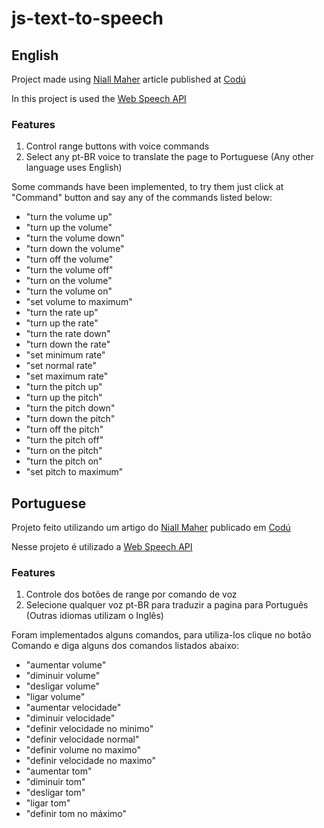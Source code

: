 # js-text-to-speech

## English
Project made using [Niall Maher](https://www.codu.co/niall) article published at [Codú](https://www.codu.co/articles/portfolio-project-javascript-text-to-speech-app-using-the-web-speech-api-flbzkvcn)

In this project is used the [Web Speech API](https://developer.mozilla.org/en-US/docs/Web/API/Web_Speech_API)

### Features
1. Control range buttons with voice commands
2. Select any pt-BR voice to translate the page to Portuguese (Any other language uses English)

Some commands have been implemented, to try them just click at "Command" button and say any of the commands listed below:
- "turn the volume up"
- "turn up the volume"
- "turn the volume down"
- "turn down the volume"
- "turn off the volume"
- "turn the volume off"
- "turn on the volume"
- "turn the volume on"
- "set volume to maximum"
- "turn the rate up"
- "turn up the rate"
- "turn the rate down"
- "turn down the rate"
- "set minimum rate"
- "set normal rate"
- "set maximum rate"
- "turn the pitch up"
- "turn up the pitch"
- "turn the pitch down"
- "turn down the pitch"
- "turn off the pitch"
- "turn the pitch off"
- "turn on the pitch"
- "turn the pitch on"
- "set pitch to maximum"


## Portuguese
Projeto feito utilizando um artigo do [Niall Maher](https://www.codu.co/niall) publicado em [Codú](https://www.codu.co/articles/portfolio-project-javascript-text-to-speech-app-using-the-web-speech-api-flbzkvcn)

Nesse projeto é utilizado a [Web Speech API](https://developer.mozilla.org/en-US/docs/Web/API/Web_Speech_API)

### Features
1. Controle dos botões de range por comando de voz
2. Selecione qualquer voz pt-BR para traduzir a pagina para Português (Outras idiomas utilizam o Inglês)

Foram implementados alguns comandos, para utiliza-los clique no botão Comando e diga alguns dos comandos listados abaixo:
- "aumentar volume"
- "diminuir volume"
- "desligar volume"
- "ligar volume"
- "aumentar velocidade"
- "diminuir velocidade"
- "definir velocidade no minimo"
- "definir velocidade normal"
- "definir volume no maximo"
- "definir velocidade no maximo"
- "aumentar tom"
- "diminuir tom"
- "desligar tom"
- "ligar tom"
- "definir tom no máximo"